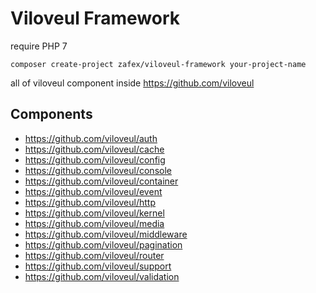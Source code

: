 
# Viloveul Framework

require PHP 7

```batch
composer create-project zafex/viloveul-framework your-project-name
```
all of viloveul component inside https://github.com/viloveul

## Components
- https://github.com/viloveul/auth
- https://github.com/viloveul/cache
- https://github.com/viloveul/config
- https://github.com/viloveul/console
- https://github.com/viloveul/container
- https://github.com/viloveul/event
- https://github.com/viloveul/http
- https://github.com/viloveul/kernel
- https://github.com/viloveul/media
- https://github.com/viloveul/middleware
- https://github.com/viloveul/pagination
- https://github.com/viloveul/router
- https://github.com/viloveul/support
- https://github.com/viloveul/validation
